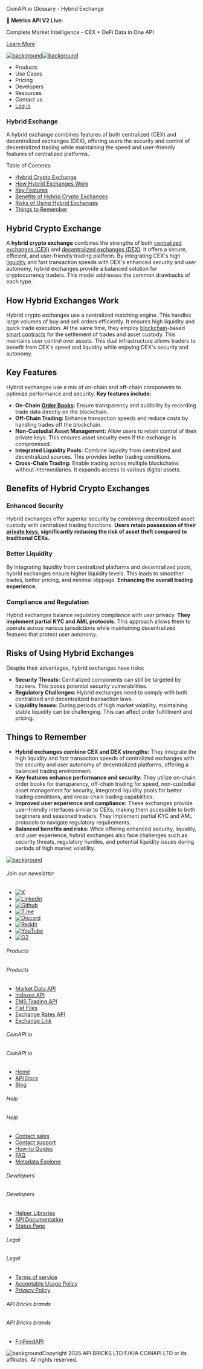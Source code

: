 CoinAPI.io Glossary - Hybrid Exchange

**🚀 Metrics API V2 Live:**

Complete Market Intelligence - CEX + DeFi Data in One API

[Learn More](https://www.coinapi.io/blog/metrics-api-v2-trading-volume-analysis-and-on-chain-metrics)

[![background](https://cdn.sanity.io/images/o65xz72l/production/268144c90959611dea3e360f81e4549c3cd03fd0-142x34.svg)![background](https://cdn.sanity.io/images/o65xz72l/production/e0ca0c29b08cb53631d77de4a84246da316d55d2-142x34.svg)](/)

* Products
* Use Cases
* Pricing
* Developers
* Resources
* Contact us
* [Log in](https://console.coinapi.io/)

### Hybrid Exchange

A hybrid exchange combines features of both centralized (CEX) and decentralized exchanges (DEX), offering users the security and control of decentralized trading while maintaining the speed and user-friendly features of centralized platforms.

Table of Contents

* [Hybrid Crypto Exchange](#link-40bc1ddf8932)
* [How Hybrid Exchanges Work](#link-131a3446c156)
* [Key Features](#link-010649ec1c51)
* [Benefits of Hybrid Crypto Exchanges](#link-b7779330a008)
* [Risks of Using Hybrid Exchanges](#link-2f3420032821)
* [Things to Remember](#link-0611276a177b)

Hybrid Crypto Exchange
----------------------

A **hybrid crypto exchange** combines the strengths of both [centralized exchanges (CEX)](https://www.coinapi.io/learn/glossary/centralized-exchange-cex) and [decentralized exchanges (DEX)](https://www.coinapi.io/learn/glossary/decentralized-exchange-dex). It offers a secure, efficient, and user-friendly trading platform. By integrating CEX's high [liquidity](https://www.coinapi.io/learn/glossary/liquidity) and fast transaction speeds with DEX's enhanced security and user autonomy, hybrid exchanges provide a balanced solution for cryptocurrency traders. This model addresses the common drawbacks of each type.

How Hybrid Exchanges Work
-------------------------

Hybrid crypto exchanges use a centralized matching engine. This handles large volumes of buy and sell orders efficiently. It ensures high liquidity and quick trade execution. At the same time, they employ [blockchain](https://www.coinapi.io/learn/glossary/blockchain)-based [smart contracts](https://www.coinapi.io/learn/glossary/smart-contract) for the settlement of trades and asset custody. This maintains user control over assets. This dual infrastructure allows traders to benefit from CEX's speed and liquidity while enjoying DEX's security and autonomy.

Key Features
------------

Hybrid exchanges use a mix of on-chain and off-chain components to optimize performance and security. **Key features include:**

* **On-Chain [Order Books](https://www.coinapi.io/learn/glossary/order-book):** Ensure transparency and audibility by recording trade data directly on the blockchain.
* **Off-Chain Trading:** Enhance transaction speeds and reduce costs by handling trades off the blockchain.
* **Non-Custodial Asset Management:** Allow users to retain control of their private keys. This ensures asset security even if the exchange is compromised.
* **Integrated Liquidity Pools:** Combine liquidity from centralized and decentralized sources. This provides better trading conditions.
* **Cross-Chain Trading:** Enable trading across multiple blockchains without intermediaries. It expands access to various digital assets.

Benefits of Hybrid Crypto Exchanges
-----------------------------------

### Enhanced Security

Hybrid exchanges offer superior security by combining decentralized asset custody with centralized trading functions. **Users retain possession of their [private keys](https://www.coinapi.io/learn/glossary/private-key), significantly reducing the risk of asset theft compared to traditional CEXs.**

### Better Liquidity

By integrating liquidity from centralized platforms and decentralized pools, hybrid exchanges ensure higher liquidity levels. This leads to smoother trades, better pricing, and minimal slippage. **Enhancing the overall trading experience.**

### Compliance and Regulation

Hybrid exchanges balance regulatory compliance with user privacy. **They implement partial KYC and AML protocols.** This approach allows them to operate across various jurisdictions while maintaining decentralized features that protect user autonomy.

Risks of Using Hybrid Exchanges
-------------------------------

Despite their advantages, hybrid exchanges have risks:

* **Security Threats:** Centralized components can still be targeted by hackers. This poses potential security vulnerabilities.
* **Regulatory Challenges:** Hybrid exchanges need to comply with both centralized and decentralized transaction laws.
* **Liquidity Issues:** During periods of high market volatility, maintaining stable liquidity can be challenging. This can affect order fulfillment and pricing.

Things to Remember
------------------

* **Hybrid exchanges combine CEX and DEX strengths:** They integrate the high liquidity and fast transaction speeds of centralized exchanges with the security and user autonomy of decentralized platforms, offering a balanced trading environment.
* **Key features enhance performance and security:** They utilize on-chain order books for transparency, off-chain trading for speed, non-custodial asset management for security, integrated liquidity pools for better trading conditions, and cross-chain trading capabilities.
* **Improved user experience and compliance:** These exchanges provide user-friendly interfaces similar to CEXs, making them accessible to both beginners and seasoned traders. They implement partial KYC and AML protocols to navigate regulatory requirements.
* **Balanced benefits and risks:** While offering enhanced security, liquidity, and user experience, hybrid exchanges also face challenges such as security threats, regulatory hurdles, and potential liquidity issues during periods of high market volatility.

[![background](https://cdn.sanity.io/images/o65xz72l/production/99475f0760777c30125556b2707e1e8f77f2fba0-179x42.svg)](/)

###### Join our newsletter

* [![X](https://cdn.sanity.io/images/o65xz72l/production/89a93ecdd3eaa62f0d2bad091ff6d92a31e9c372-28x28.svg)](https://twitter.com/realcoinapi "X")
* [![Linkedin](https://cdn.sanity.io/images/o65xz72l/production/be666e8656abe83e43c1db9a3ab76d44b9af5cb5-28x28.svg)](https://www.linkedin.com/company/coinapi "Linkedin")
* [![Github](https://cdn.sanity.io/images/o65xz72l/production/80703d2d9baaef7e7f5471a54a720b9383a63aab-28x28.svg)](https://github.com/coinapi/coinapi-sdk "Github")
* [![T.me](https://cdn.sanity.io/images/o65xz72l/production/39be23a1db383ad12c3e9d4bebae9bc77bf59b8b-28x28.svg)](https://t.me/coinapiofficial "T.me")
* [![Discord](https://cdn.sanity.io/images/o65xz72l/production/9862f060f9b89536f18d4e8770a11bfb00c3e3fd-30x28.svg)](https://discord.gg/vgJbjjsVaC "Discord")
* [![Reddit](https://cdn.sanity.io/images/o65xz72l/production/d02e41d1eab87d289f2bc6a390bcd0c7def1b7ac-30x28.svg)](https://www.reddit.com/r/CoinAPI/ "Reddit")
* [![YouTube](https://cdn.sanity.io/images/o65xz72l/production/535425f0f99df8b6173d663721f8941430d637b2-28x28.svg)](https://www.youtube.com/@CoinAPI_Official "YouTube")
* [![G2](/_next/image?url=https%3A%2F%2Fcdn.sanity.io%2Fimages%2Fo65xz72l%2Fproduction%2F4b1d455c2cab4bf625e7cc96a1b74695c0b3c4bc-28x28.png&w=64&q=75)](https://www.g2.com/products/coinapi/reviews "G2")

###### Products

###### Products

* [Market Data API](/products/market-data-api)
* [Indexes API](/products/indexes-api)
* [EMS Trading API](/products/ems-api)
* [Flat Files](/products/flat-files)
* [Exchange Rates API](/products/exchange-rates-api)
* [Exchange Link](https://www.coinapi.io/products/exchange-link)

###### CoinAPI.io

###### CoinAPI.io

* [Home](https://www.coinapi.io/)
* [API Docs](https://docs.coinapi.io/?_gl=1*jgom05*_gcl_au*NTIxNjU3NzExLjE3MzU1OTM0MTE.*_ga*OTI3MDg0NzQ2LjE3MzU1OTM0MDk.*_ga_063767QGZW*MTczODA3Mzc5MC43My4wLjE3MzgwNzM3OTAuNjAuMC4w*_ga_EXCQW96F7R*MTczODA3Mzc5MC4xMjEuMC4xNzM4MDczNzkwLjAuMC4w)
* [Blog](https://www.coinapi.io/blog)

###### Help

###### Help

* [Contact sales](/contact-us)
* [Contact support](https://console.coinapi.io/?link=/support-tickets)
* [How-to Guides](https://docs.coinapi.io/market-data/how-to-guides/?_gl=1*16m3ndl*_gcl_au*NTIxNjU3NzExLjE3MzU1OTM0MTE.*_ga*OTI3MDg0NzQ2LjE3MzU1OTM0MDk.*_ga_063767QGZW*MTczODA3Mzc5MC43My4wLjE3MzgwNzM3OTAuNjAuMC4w*_ga_EXCQW96F7R*MTczODA3Mzc5MC4xMjEuMC4xNzM4MDczNzkwLjAuMC4w)
* [FAQ](https://docs.coinapi.io/general/faq/?_gl=1*dfjpiw*_gcl_au*NTIxNjU3NzExLjE3MzU1OTM0MTE.*_ga*OTI3MDg0NzQ2LjE3MzU1OTM0MDk.*_ga_063767QGZW*MTczODA3Mzc5MC43My4wLjE3MzgwNzM3OTAuNjAuMC4w*_ga_EXCQW96F7R*MTczODA3Mzc5MC4xMjEuMC4xNzM4MDczNzkwLjAuMC4w)
* [Metadata Explorer](https://docs.coinapi.io/market-data/metadata-tables/introduction)

###### Developers

###### Developers

* [Helper Libraries](https://github.com/api-bricks/api-bricks-sdk/)
* [API Documentation](https://docs.coinapi.io/?_gl=1*iuavdb*_gcl_au*NTIxNjU3NzExLjE3MzU1OTM0MTE.*_ga*OTI3MDg0NzQ2LjE3MzU1OTM0MDk.*_ga_063767QGZW*MTczODA3Mzc5MC43My4wLjE3MzgwNzM3OTAuNjAuMC4w*_ga_EXCQW96F7R*MTczODA3Mzc5MC4xMjEuMC4xNzM4MDczNzkwLjAuMC4w)
* [Status Page](https://status.coinapi.io/?_gl=1*1ww1bbe*_gcl_au*NTIxNjU3NzExLjE3MzU1OTM0MTE.*_ga*OTI3MDg0NzQ2LjE3MzU1OTM0MDk.*_ga_063767QGZW*MTczODA3Mzc5MC43My4wLjE3MzgwNzM3OTAuNjAuMC4w*_ga_EXCQW96F7R*MTczODA3Mzc5MC4xMjEuMC4xNzM4MDczNzkwLjAuMC4w)

###### Legal

###### Legal

* [Terms of service](/legal#terms)
* [Acceptable Usage Policy](/legal#aup)
* [Privacy Policy](/legal#policy)

###### API Bricks brands

###### API Bricks brands

* [FinFeedAPI](https://finfeedapi.com/?utm_source=coinapi.io&utm_medium=referral&utm_campaign=footer)

![background](https://cdn.sanity.io/images/o65xz72l/production/5f005fa1cc9dc85c59ae054bb4a4838566b65c4e-25x26.svg)Copyright 2025 API BRICKS LTD F/K/A COINAPI LTD or its affiliates. All rights reserved.